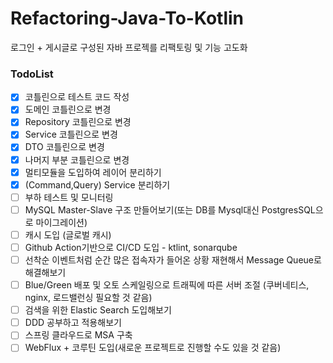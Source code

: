 # Refactoring-Java-To-Kotlin
로그인 + 게시글로 구성된 자바 프로젝를 리팩토링 및 기능 고도화

### TodoList
- [x] 코틀린으로 테스트 코드 작성
- [x] 도메인 코틀린으로 변경
- [x] Repository 코틀린으로 변경
- [x] Service 코틀린으로 변경
- [x] DTO 코틀린으로 변경
- [x] 나머지 부분 코틀린으로 변경
- [x] 멀티모듈을 도입하여 레이어 분리하기
- [x] (Command,Query) Service 분리하기
- [ ] 부하 테스트 및 모니터링
- [ ] MySQL Master-Slave 구조 만들어보기(또는 DB를 Mysql대신 PostgresSQL으로 마이그레이션)
- [ ] 캐시 도입 (글로벌 캐시)
- [ ] Github Action기반으로 CI/CD 도입 - ktlint, sonarqube
- [ ] 선착순 이벤트처럼 순간 많은 접속자가 들어온 상황 재현해서 Message Queue로 해결해보기
- [ ] Blue/Green 배포 및 오토 스케일링으로 트래픽에 따른 서버 조절 (쿠버네티스, nginx, 로드밸런싱 필요할 것 같음)
- [ ] 검색을 위한 Elastic Search 도입해보기
- [ ] DDD 공부하고 적용해보기
- [ ] 스프링 클라우드로 MSA 구축
- [ ] WebFlux + 코루틴 도입(새로운 프로젝트로 진행할 수도 있을 것 같음)